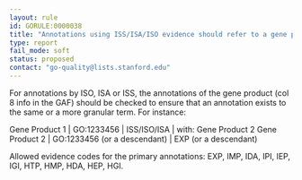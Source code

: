 ```yaml
---
layout: rule
id: GORULE:0000038
title: "Annotations using ISS/ISA/ISO evidence should refer to a gene product (in the 'with' column) where there exists another annotation with the same or a more granular term using experimental evidence"
type: report
fail_mode: soft
status: proposed
contact: "go-quality@lists.stanford.edu"
---
```

For annotations by ISO, ISA or ISS, the annotations of the gene product (col 8 info in the GAF) should be checked to ensure that an annotation exists to the same or a more granular term. For instance:

Gene Product 1 | GO:1233456 |  ISS/ISO/ISA | with: Gene Product 2
Gene Product 2 | GO:1233456 (or a descendant) | EXP (or a descendant)

Allowed evidence codes for the primary annotations: EXP, IMP, IDA, IPI, IEP, IGI, HTP, HMP, HDA, HEP, HGI.
